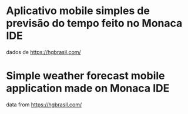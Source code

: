 # Aplicativo mobile simples de previsão do tempo feito no Monaca IDE
dados de https://hgbrasil.com/

# Simple weather forecast mobile application made on Monaca IDE 
data from https://hgbrasil.com/

